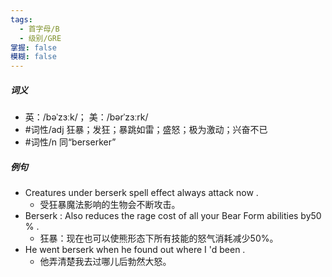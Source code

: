 ```yaml
---
tags:
  - 首字母/B
  - 级别/GRE
掌握: false
模糊: false
---
```

##### 词义
- 英：/bəˈzɜːk/； 美：/bərˈzɜːrk/
- #词性/adj  狂暴；发狂；暴跳如雷；盛怒；极为激动；兴奋不已
- #词性/n  同“berserker”
##### 例句
- Creatures under berserk spell effect always attack now .
	- 受狂暴魔法影响的生物会不断攻击。
- Berserk : Also reduces the rage cost of all your Bear Form abilities by50 % .
	- 狂暴：现在也可以使熊形态下所有技能的怒气消耗减少50%。
- He went berserk when he found out where I 'd been .
	- 他弄清楚我去过哪儿后勃然大怒。
